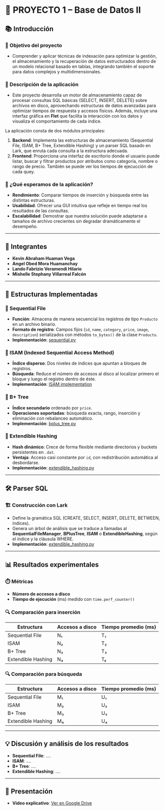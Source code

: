 # 🚀 PROYECTO 1 – Base de Datos II

## 📚 Introducción

### 🎯 Objetivo del proyecto

- Comprender y aplicar técnicas de indexación para optimizar la gestión, el almacenamiento y la recuperación de datos estructurados dentro de un modelo relacional basado en tablas, integrando también el soporte para datos complejos y multidimensionales.

### 📝 Descripción de la aplicación

- Este proyecto desarrolla un motor de almacenamiento capaz de procesar consultas SQL básicas (SELECT, INSERT, DELETE) sobre archivos en disco, aprovechando estructuras de datos avanzadas para optimizar tiempos de respuesta y accesos físicos. Además, incluye una interfaz gráfica en **Flet** que facilita la interacción con los datos y visualiza el comportamiento de cada índice.

La aplicación consta de dos módulos principales:

1. **Backend**: Implementa las estructuras de almacenamiento (Sequential File, ISAM, B+ Tree, Extendible Hashing) y un parser SQL basado en Lark, que enruta cada consulta a la estructura adecuada.
2. **Frontend**: Proporciona una interfaz de escritorio donde el usuario puede listar, buscar y filtrar productos por atributos como categoría, nombre o rango de precio. También se puede ver los tiempos de ejecucción de cada quey.

### 🤔 ¿Qué esperamos de la aplicación?

* **Rendimiento**: Comparar tiempos de inserción y búsqueda entre las distintas estructuras.
* **Usabilidad**: Ofrecer una GUI intuitiva que refleje en tiempo real los resultados de las consultas.
* **Escalabilidad**: Demostrar que nuestra solución puede adaptarse a tamaños de archivo crecientes sin degradar dramáticamente el desempeño.

---

## 👥 Integrantes

* **Kevin Abraham Huaman Vega**
* **Angel Obed Mora Huamanchay**
* **Lando Fabrizio Veramendi Hilario**
* **Mishelle Stephany Villarreal Falcón**

---

## 🧱 Estructuras Implementadas

### 🔹 Sequential File

* **Función**: Almacena de manera secuencial los registros de tipo `Producto` en un archivo binario.
* **Formato de registro**: Campos fijos (`id`, `name`, `category`, `price`, `image`, `description`) serializados con métodos `to_bytes()` de la clase `Producto`.
* **Implementación**: [sequential.py](https://github.com/AngelMoraH/proyecto1_bd2/blob/main/backend/algoritmos/sequential.py)

### 🔹 ISAM (Indexed Sequential Access Method)

* **Índice disperso**: Dos niveles de índices que apuntan a bloques de registros.
* **Búsqueda**: Reduce el número de accesos al disco al localizar primero el bloque y luego el registro dentro de éste.
* **Implementación**: [ISAM implementation](https://github.com/AngelMoraH/proyecto1_bd2/blob/main/backend/algoritmos)

### 🔹 B+ Tree

* **Índice secundario** ordenado por `price`.
* **Operaciones soportadas**: búsqueda exacta, rango, inserción y eliminación con rebalanceo automático.
* **Implementación**: [bplus\_tree.py](https://github.com/AngelMoraH/proyecto1_bd2/blob/main/backend/algoritmos/bplus_tree.py)

### 🔹 Extendible Hashing

* **Hash dinámico**: Crece de forma flexible mediante directorios y buckets persistentes en `.dat`.
* **Ventaja**: Acceso casi constante por `id`, con redistribución automática al desbordarse.
* **Implementación**: [extendible\_hashing.py](https://github.com/AngelMoraH/proyecto1_bd2/blob/main/backend/algoritmos/extendible_hashing.py)

---

## 🛠️ Parser SQL

### 🏗️ Construcción con Lark

* Define la gramática SQL (CREATE, SELECT, INSERT, DELETE, BETWEEN, índices).
* Genera un árbol de análisis que se traduce a llamadas al **SequentialFileManager**, **BPlusTree**, **ISAM** o **ExtendibleHashing**, según el índice y la cláusula WHERE.
* **Implementación**: [extendible\_hashing.py](https://github.com/AngelMoraH/proyecto1_bd2/blob/main/backend/algoritmos/parser_sql.py)

---

## 📊 Resultados experimentales

### ⏱️ Métricas

* **Número de accesos a disco**
* **Tiempo de ejecución** (ms) medido con `time.perf_counter()`

### 🔍 Comparación para inserción

| Estructura         | Accesos a disco | Tiempo promedio (ms) |
| ------------------ | --------------- | -------------------- |
| Sequential File    | N₁              | T₁                   |
| ISAM               | N₂              | T₂                   |
| B+ Tree            | N₃              | T₃                   |
| Extendible Hashing | N₄              | T₄                   |

### 🔍 Comparación para búsqueda

| Estructura         | Accesos a disco | Tiempo promedio (ms) |
| ------------------ | --------------- | -------------------- |
| Sequential File    | M₁              | U₁                   |
| ISAM               | M₂              | U₂                   |
| B+ Tree            | M₃              | U₃                   |
| Extendible Hashing | M₄              | U₄                   |

---

## 💡 Discusión y análisis de los resultados

* **Sequential File**: ....
* **ISAM**: ....
* **B+ Tree**: ....
* **Extendible Hashing**: ....

---

## 🎥 Presentación

* **Video explicativo**: [Ver en Google Drive](https://drive.google.com/drive/folders/1eaTNyh7sq1uyJGuJVUF00FDP35Gt_up3?usp=sharing)
